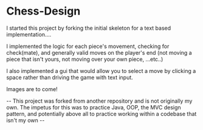 # Chess-Design

I started this project by forking the initial skeleton for a text based implementation....

I implemented the logic for each piece's movement, checking for check(mate), and generally valid
moves on the player's end (not moving a piece that isn't yours, not moving over your own piece, ...etc..)

I also implemented a gui that would allow you to select a move by clicking a space rather than driving
the game with text input. 

Images are to come! 



-- This project was forked from another repository and is not originally my own. The impetus for this was to practice Java, OOP, the MVC design pattern, and potentially above all to practice working within a codebase that isn't my own -- 
